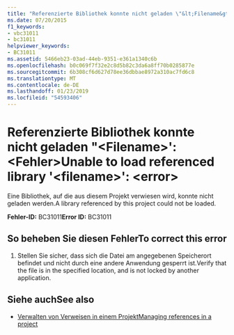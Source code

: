```yaml
---
title: "Referenzierte Bibliothek konnte nicht geladen \"&lt;Filename&gt;': &lt;Fehler&gt;"
ms.date: 07/20/2015
f1_keywords:
- vbc31011
- bc31011
helpviewer_keywords:
- BC31011
ms.assetid: 5466eb23-03ad-44eb-9351-e361a1340c6b
ms.openlocfilehash: b0c069f7f32e2c8d5b82c3da6a8ff70b0285877e
ms.sourcegitcommit: 6b308cf6d627d78ee36dbbae8972a310ac7fd6c8
ms.translationtype: MT
ms.contentlocale: de-DE
ms.lasthandoff: 01/23/2019
ms.locfileid: "54593406"
---
```

# <a name="unable-to-load-referenced-library-ltfilenamegt-lterrorgt"></a><span data-ttu-id="4850a-102">Referenzierte Bibliothek konnte nicht geladen "&lt;Filename&gt;': &lt;Fehler&gt;</span><span class="sxs-lookup"><span data-stu-id="4850a-102">Unable to load referenced library '&lt;filename&gt;': &lt;error&gt;</span></span>
<span data-ttu-id="4850a-103">Eine Bibliothek, auf die aus diesem Projekt verwiesen wird, konnte nicht geladen werden.</span><span class="sxs-lookup"><span data-stu-id="4850a-103">A library referenced by this project could not be loaded.</span></span>  
  
 <span data-ttu-id="4850a-104">**Fehler-ID:** BC31011</span><span class="sxs-lookup"><span data-stu-id="4850a-104">**Error ID:** BC31011</span></span>  
  
## <a name="to-correct-this-error"></a><span data-ttu-id="4850a-105">So beheben Sie diesen Fehler</span><span class="sxs-lookup"><span data-stu-id="4850a-105">To correct this error</span></span>  
  
1.  <span data-ttu-id="4850a-106">Stellen Sie sicher, dass sich die Datei am angegebenen Speicherort befindet und nicht durch eine andere Anwendung gesperrt ist.</span><span class="sxs-lookup"><span data-stu-id="4850a-106">Verify that the file is in the specified location, and is not locked by another application.</span></span>  
  
## <a name="see-also"></a><span data-ttu-id="4850a-107">Siehe auch</span><span class="sxs-lookup"><span data-stu-id="4850a-107">See also</span></span>
- [<span data-ttu-id="4850a-108">Verwalten von Verweisen in einem Projekt</span><span class="sxs-lookup"><span data-stu-id="4850a-108">Managing references in a project</span></span>](/visualstudio/ide/managing-references-in-a-project)
